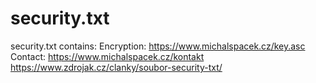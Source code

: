 # security.txt
security.txt contains:
	Encryption: https://www.michalspacek.cz/key.asc
	Contact: https://www.michalspacek.cz/kontakt
https://www.zdrojak.cz/clanky/soubor-security-txt/